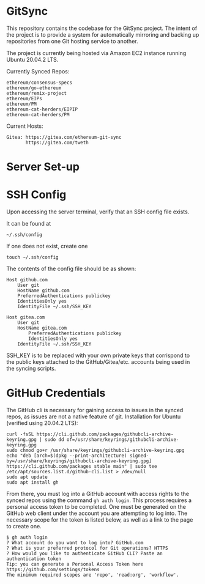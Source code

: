 # GitSync

This repository contains the codebase for the GitSync project. The intent of the project is to provide a system for automatically mirroring and backing up repositories from one Git hosting service to another. 

The project is currently being hosted via Amazon EC2 instance running Ubuntu 20.04.2 LTS. 

Currently Synced Repos:
```
ethereum/consensus-specs
ethereum/go-ethereum
ethereum/remix-project
ethereum/EIPs
ethereum/PM
ethereum-cat-herders/EIPIP
ethereum-cat-herders/PM
```

Current Hosts:
```
Gitea: https://gitea.com/ethereum-git-sync
       https://gitea.com/tweth
```

# Server Set-up

# SSH Config

Upon accessing the server terminal, verify that an SSH config file exists. 

It can be found at 

```~/.ssh/config```

If one does not exist, create one

```touch ~/.ssh/config```

The contents of the config file should be as shown:
```
Host github.com
	User git
	HostName github.com
	PreferredAuthentications publickey
	IdentitiesOnly yes
	IdentityFile ~/.ssh/SSH_KEY

Host gitea.com
	User git
	HostName gitea.com
        PreferredAuthentications publickey
        IdentitiesOnly yes
	IdentityFile ~/.ssh/SSH_KEY
```
SSH_KEY is to be replaced with your own private keys that corrispond to the public keys attached to the GitHub/Gitea/etc. accounts being used in the syncing scripts. 

# GitHub Credentials

The GitHub cli is necessary for gaining access to issues in the synced repos, as issues are not a native feature of git.
Installation for Ubuntu (verified using 20.04.2 LTS):
```
curl -fsSL https://cli.github.com/packages/githubcli-archive-keyring.gpg | sudo dd of=/usr/share/keyrings/githubcli-archive-keyring.gpg
sudo chmod go+r /usr/share/keyrings/githubcli-archive-keyring.gpg
echo "deb [arch=$(dpkg --print-architecture) signed-by=/usr/share/keyrings/githubcli-archive-keyring.gpg] https://cli.github.com/packages stable main" | sudo tee /etc/apt/sources.list.d/github-cli.list > /dev/null
sudo apt update
sudo apt install gh
```

From there, you must log into a GitHub account with access rights to the synced repos using the command ```gh auth login```. This process requires a personal access token to be completed. One must be generated on the GitHub web client under the account you are attempting to log into. The necessary scope for the token is listed below, as well as a link to the page to create one. 

```
$ gh auth login
? What account do you want to log into? GitHub.com
? What is your preferred protocol for Git operations? HTTPS
? How would you like to authenticate GitHub CLI? Paste an authentication token
Tip: you can generate a Personal Access Token here https://github.com/settings/tokens
The minimum required scopes are 'repo', 'read:org', 'workflow'.
```
